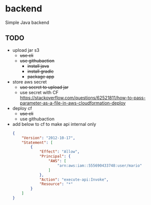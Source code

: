 # backend

Simple Java backend


## TODO



- upload jar s3
  - ~~use cli~~
  - ~~use githubaction~~
    - ~~install java~~
    - ~~install gradle~~
    - ~~package app~~
- store aws secret
  - ~~use secret to upload jar~~
  - use secret with CF https://stackoverflow.com/questions/62521811/how-to-pass-parameter-as-a-file-in-aws-cloudformation-deploy
- deploy cf
  - ~~use cli~~
  - use githubaction
- add below to cf to make api internal only
    ```json
    {
        "Version": "2012-10-17",
        "Statement": [
            {
                "Effect": "Allow",
                "Principal": {
                    "AWS": [
                        "arn:aws:iam::555690433748:user/mario"
                    ]
                },
                "Action": "execute-api:Invoke",
                "Resource": "*"
            }
        ]
    }
    ```